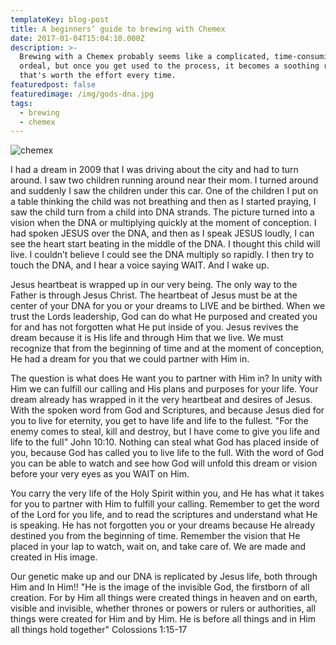 ```yaml
---
templateKey: blog-post
title: A beginners’ guide to brewing with Chemex
date: 2017-01-04T15:04:10.000Z
description: >-
  Brewing with a Chemex probably seems like a complicated, time-consuming
  ordeal, but once you get used to the process, it becomes a soothing ritual
  that's worth the effort every time.
featuredpost: false
featuredimage: /img/gods-dna.jpg
tags:
  - brewing
  - chemex
---
```

![chemex](/img/gods_dna.gif)

I had a dream in 2009 that I was driving about the city and had to turn around. I saw two children running around near their mom.  I turned around and suddenly I saw the children under this car. One of the children I put on a table thinking the child was not breathing and then as I started praying, I saw the child turn from a child into DNA strands. The picture turned into a vision when the DNA or multiplying quickly at the moment of conception. I had spoken JESUS over the DNA, and then as I speak JESUS loudly, I can see the heart start beating in the middle of the DNA. I thought this child will live.  I couldn’t believe I could see the DNA multiply so rapidly. I then try to touch the DNA, and I hear a voice saying WAIT. And I wake up.

Jesus heartbeat is wrapped up in our very being. The only way to the Father is through Jesus Christ. The heartbeat of Jesus must be at the center of your DNA for you or your dreams to LIVE and be birthed. When we trust the Lords leadership, God can do what He purposed and created you for and has not forgotten what He put inside of you. Jesus revives the dream because it is His life and through Him that we live. We must recognize that from the beginning of time and at the moment of conception, He had a dream for you that we could partner with Him in.

The question is what does He want you to partner with Him in? In unity with Him we can fulfill our calling and His plans and purposes for your life. Your dream already has wrapped in it the very heartbeat and desires of Jesus.  With the spoken word from God and Scriptures, and because Jesus died for you to live for eternity, you get to have life and life to the fullest. "For the enemy comes to steal, kill and destroy, but I have come to give you life and life to the full" John 10:10. Nothing can steal what God has placed inside of you, because God has called you to live life to the full. With the word of God you can be able to watch and see how God will unfold this dream or vision before your very eyes as you WAIT on Him.

You carry the very life of the Holy Spirit within you, and He has what it takes for you to partner with Him to fulfill your calling. Remember to get the word of the Lord for you life, and to read the scriptures and understand what He is speaking. He has not forgotten you or your dreams because He already destined you from the beginning of time. Remember the vision that He placed in your lap to watch, wait on, and take care of. We are made and created in His image.

Our genetic make up and our DNA is replicated by Jesus life, both through Him and In Him!! "He is the image of the invisible God, the firstborn of all creation. For by Him all things were created things in heaven and on earth, visible and invisible, whether thrones or powers or rulers or authorities, all things were created for Him and by Him. He is before all things and in Him all things hold together" Colossions 1:15-17
